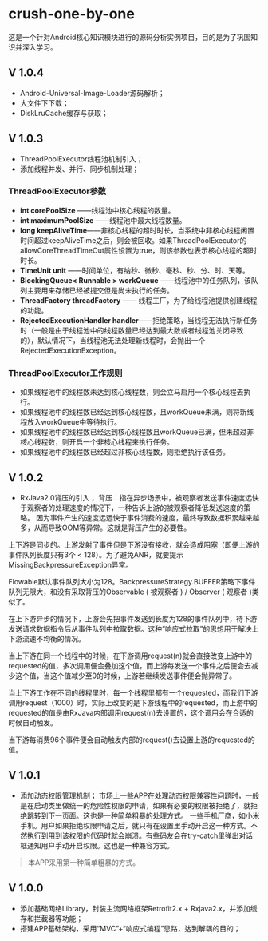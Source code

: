 # crush-one-by-one
这是一个针对Android核心知识模块进行的源码分析实例项目，目的是为了巩固知识并深入学习。
## V 1.0.4
- Android-Universal-Image-Loader源码解析；
- 大文件下下载；
- DiskLruCache缓存与获取；

## V 1.0.3
- ThreadPoolExecutor线程池机制引入；
- 添加线程并发、并行、同步机制处理；

### ThreadPoolExecutor参数
- **int corePoolSize** ——线程池中核心线程的数量。
- **int maximumPoolSize** ——线程池中最大线程数量。
- **long keepAliveTime**——非核心线程的超时时长，当系统中非核心线程闲置时间超过keepAliveTime之后，则会被回收。如果ThreadPoolExecutor的allowCoreThreadTimeOut属性设置为true，则该参数也表示核心线程的超时时长。
- **TimeUnit unit** ——时间单位，有纳秒、微秒、毫秒、秒、分、时、天等。
- **BlockingQueue< Runnable > workQueue** ——线程池中的任务队列，该队列主要用来存储已经被提交但是尚未执行的任务。
- **ThreadFactory threadFactory** —— 线程工厂，为了给线程池提供创建线程的功能。
- **RejectedExecutionHandler handler**——拒绝策略，当线程无法执行新任务时（一般是由于线程池中的线程数量已经达到最大数或者线程池关闭导致的），默认情况下，当线程池无法处理新线程时，会抛出一个RejectedExecutionException。

### ThreadPoolExecutor工作规则
- 如果线程池中的线程数未达到核心线程数，则会立马启用一个核心线程去执行。
- 如果线程池中的线程数已经达到核心线程数，且workQueue未满，则将新线程放入workQueue中等待执行。
- 如果线程池中的线程数已经达到核心线程数且workQueue已满，但未超过非核心线程数，则开启一个非核心线程来执行任务。
- 如果线程池中的线程数已经超过非核心线程数，则拒绝执行该任务。

## V 1.0.2
- RxJava2.0背压的引入；
背压：指在异步场景中，被观察者发送事件速度远快于观察者的处理速度的情况下，一种告诉上游的被观察者降低发送速度的策略。
因为事件产生的速度远远快于事件消费的速度，最终导致数据积累越来越多，从而导致OOM等异常。这就是背压产生的必要性。

上下游是同步的。上游发射了事件但是下游没有接收，就会造成阻塞（即便上游的事件队列长度只有3个 < 128）。为了避免ANR，就要提示MissingBackpressureException异常。

Flowable默认事件队列大小为128。BackpressureStrategy.BUFFER策略下事件队列无限大，和没有采取背压的Observable ( 被观察者 ) / Observer ( 观察者 )类似了。

在上下游异步的情况下，上游会先把事件发送到长度为128的事件队列中，待下游发送请求数据指令后从事件队列中拉取数据。这种“响应式拉取”的思想用于解决上下游流速不均衡的情况。

当上下游在同一个线程中的时候，在下游调用request(n)就会直接改变上游中的requested的值，多次调用便会叠加这个值，而上游每发送一个事件之后便会去减少这个值，当这个值减少至0的时候，上游若继续发送事件便会抛异常了。

当上下游工作在不同的线程里时，每一个线程里都有一个requested，而我们下游调用request（1000）时，实际上改变的是下游线程中的requested，而上游中的requested的值是由RxJava内部调用request(n)去设置的，这个调用会在合适的时候自动触发。

当下游每消费96个事件便会自动触发内部的request()去设置上游的requested的值。

## V 1.0.1
- 添加动态权限管理机制；
市场上一些APP在处理动态权限兼容性问题时，一般是在启动类里做统一的危险性权限的申请，如果有必要的权限被拒绝了，就拒绝跳转到下一页面。这也是一种简单粗暴的处理方式。
一些手机厂商，如小米手机。用户如果拒绝权限申请之后，就只有在设置里手动开启这一种方式。不然执行到用到该权限的代码时就会崩溃。有些码友会在try-catch里弹出对话框通知用户手动开启权限。这也是一种兼容方式。
> 本APP采用第一种简单粗暴的方式。

## V 1.0.0
- 添加基础网络Library，封装主流网络框架Retrofit2.x + Rxjava2.x，并添加缓存和拦截器等功能；
- 搭建APP基础架构，采用“MVC”+“响应式编程”思路，达到解耦的目的；

